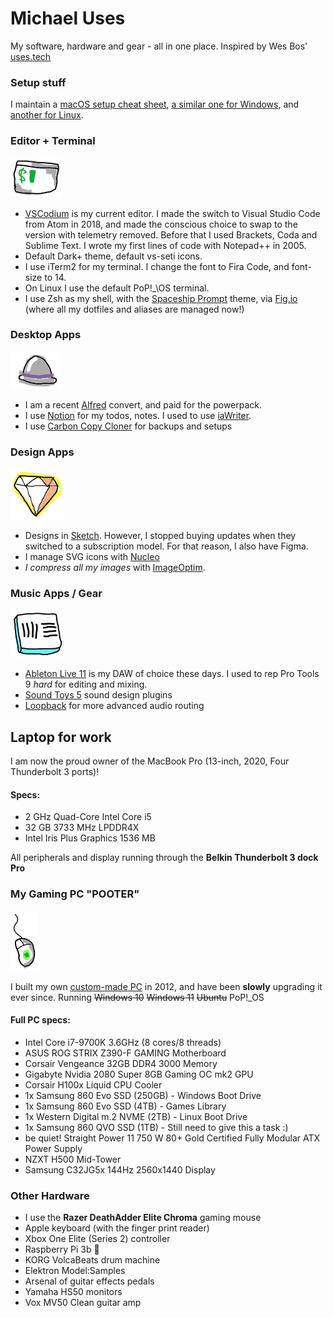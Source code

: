 # Michael Uses

My software, hardware and gear - all in one place. Inspired by Wes Bos' [uses.tech](https://uses.tech/)

### Setup stuff

I maintain a [macOS setup cheat sheet](https://github.com/miclgael/setup/), [a similar one for Windows](https://github.com/miclgael/setup-win/), and [another for Linux](https://github.com/miclgael/setup-linux).

### Editor + Terminal

![iTerm2 icon](https://github.com/miclgael/uses/blob/main/scribbles/uses-iterm.png?raw=true) 

- [VSCodium](https://vscodium.com/) is my current editor. I made the switch to Visual Studio Code from Atom in 2018, and made the conscious choice to swap to the version with telemetry removed. Before that I used Brackets, Coda and Sublime Text. I wrote my first lines of code with Notepad++ in 2005.
- Default Dark+ theme, default vs-seti icons.
- I use iTerm2 for my terminal. I change the font to Fira Code, and font-size to 14.
- On Linux I use the default PoP!_\OS terminal.
- I use Zsh as my shell, with the [Spaceship Prompt](https://github.com/spaceship-prompt/spaceship-prompt) theme, via [Fig.io](https://fig.io) (where all my dotfiles and aliases are managed now!)

### Desktop Apps

![Alfred App](https://github.com/miclgael/uses/blob/main/scribbles/uses-alfred.png)

- I am a recent [Alfred](https://www.alfredapp.com/) convert, and paid for the powerpack.
- I use [Notion](http://notion.so/) for my todos, notes. I used to use [iaWriter](https://ia.net/writer). 
- I use [Carbon Copy Cloner](https://bombich.com/download) for backups and setups

### Design Apps

![Sketch App](https://github.com/miclgael/uses/blob/main/scribbles/uses-sketch.png)

- Designs in [Sketch](https://www.sketch.com). However, I stopped buying updates when they switched to a subscription model. For that reason, I also have Figma. 
- I manage SVG icons with [Nucleo](https://nucleoapp.com/)
- *I compress all my images* with [ImageOptim](https://imageoptim.com/mac). 

### Music Apps / Gear

![Ableton live icon](https://github.com/miclgael/uses/blob/main/scribbles/uses-live10.png) 

- [Ableton Live 11](https://www.ableton.com/) is my DAW of choice these days. I used to rep Pro Tools 9 *hard* for editing and mixing. 
- [Sound Toys 5](http://soundtoys.com) sound design plugins
- [Loopback](https://rogueamoeba.com/loopback/) for more advanced audio routing

## Laptop for work

I am now the proud owner of the MacBook Pro (13-inch, 2020, Four Thunderbolt 3 ports)!

#### Specs:
- 2 GHz Quad-Core Intel Core i5
- 32 GB 3733 MHz LPDDR4X
- Intel Iris Plus Graphics 1536 MB

All peripherals and display running through the **Belkin Thunderbolt 3 dock Pro**

### My Gaming PC "POOTER"

![Razor DeathAdder Elite mouse](https://github.com/miclgael/uses/blob/main/scribbles/uses-mouse.png)

I built my own [custom-made PC](https://pcpartpicker.com/user/miclgael/saved/bhd8Mp) in 2012, and have been **slowly** upgrading it ever since. Running ~~Windows 10~~ ~~Windows 11~~ ~~Ubuntu~~ PoP!\_OS

#### Full PC specs:

- Intel Core i7-9700K 3.6GHz (8 cores/8 threads)
- ASUS ROG STRIX Z390-F GAMING Motherboard
- Corsair Vengeance 32GB DDR4 3000 Memory
- Gigabyte Nvidia 2080 Super 8GB Gaming OC mk2 GPU
- Corsair H100x Liquid CPU Cooler
- 1x Samsung 860 Evo SSD (250GB) - Windows Boot Drive
- 1x Samsung 860 Evo SSD (4TB) - Games Library
- 1x Western Digital m.2 NVME (2TB) - Linux Boot Drive
- 1x Samsung 860 QVO SSD (1TB) - Still need to give this a task :) 
- be quiet! Straight Power 11 750 W 80+ Gold Certified Fully Modular ATX Power Supply
- NZXT H500 Mid-Tower 
- Samsung C32JG5x 144Hz 2560x1440 Display

### Other Hardware

- I use the **Razer DeathAdder Elite Chroma** gaming mouse
- Apple keyboard (with the finger print reader)
- Xbox One Elite (Series 2) controller
- Raspberry Pi 3b 🍇
- KORG VolcaBeats drum machine
- Elektron Model:Samples
- Arsenal of guitar effects pedals
- Yamaha HS50 monitors
- Vox MV50 Clean guitar amp
